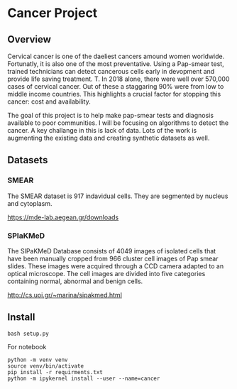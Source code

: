 # Cancer Project

## Overview

Cervical cancer is one of the daeliest cancers amound women worldwide. Fortunatly, it is also one of the most preventative.
Using a Pap-smear test, trained technicians can detect cancerous cells early in devopment and provide life saving treatment.
T. In 2018 alone, there were well over 570,000 cases of cervical cancer. Out of these a staggaring 90% were from low to middle income
countries. This highlights a crucial factor for stopping this cancer: cost and availability.

The goal of this project is to help make pap-smear tests and diagnosis available to poor communities. I will be focusing on algorithms
to detect the cancer. A key challange in this is lack of data. Lots of the work is augmenting the existing data and creating synthetic
datasets as well. 

## Datasets

###  SMEAR

The SMEAR dataset is 917 indavidual cells. They are segmented by nucleus and cytoplasm.

<https://mde-lab.aegean.gr/downloads>

### SPIaKMeD

The SIPaKMeD Database consists of 4049 images of isolated cells that have been manually cropped from 966 cluster cell images of Pap smear slides. These images were acquired through a CCD camera adapted to an optical microscope. The cell images are divided into five categories containing normal, abnormal and benign cells.

<http://cs.uoi.gr/~marina/sipakmed.html>

## Install

```
bash setup.py
```

For notebook

```
python -m venv venv
source venv/bin/activate
pip install -r requirments.txt
python -m ipykernel install --user --name=cancer
```

